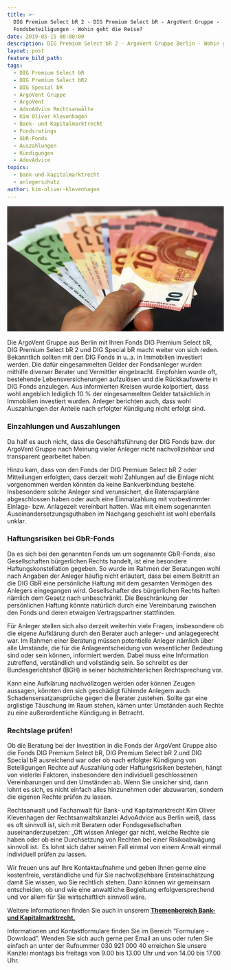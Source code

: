 ```yaml
---
title: >-
  DIG Premium Select bR 2 - DIG Premium Select bR - ArgoVent Gruppe -
  Fondsbeteiligungen - Wohin geht die Reise?
date: 2019-05-15 00:00:00
description: DIG Premium Select bR 2 - ArgoVent Gruppe Berlin - Wohin geht die Reise?
layout: post
feature_bild_path:
tags:
  - DIG Premium Select bR
  - DIG Premium Select bR2
  - DIG Special bR
  - ArgoVent Gruppe
  - ArgoVent
  - AdvoAdvice Rechtsanwälte
  - Kim Oliver Klevenhagen
  - Bank- und Kapitalmarktrecht
  - Fondsratings
  - GbR-Fonds
  - Auszahlungen
  - Kündigungen
  - AdovAdvice
topics:
  - bank-und-kapitalmarktrecht
  - anlegerschutz
author: kim-oliver-klevenhagen
---
```


![](/uploads/money-1005464-640-7.jpg)

Die ArgoVent Gruppe aus Berlin mit Ihren Fonds DIG Premium Select bR, DIG Premium Select bR 2 und DIG Special bR macht weiter von sich reden. Bekanntlich sollten mit den DIG Fonds in u..a. in Immobilien investiert werden. Die daf&uuml;r eingesammelten Gelder der Fondsanleger wurden mithilfe diverser Berater und Vermittler eingebracht. Empfohlen wurde oft, bestehende Lebensversicherungen aufzul&ouml;sen und die R&uuml;ckkaufswerte in DIG Fonds anzulegen. Aus informierten Kreisen wurde kolportiert, dass wohl angeblich lediglich 10 % der eingesammelten Gelder tats&auml;chlich in Immobilien investiert wurden. Anleger berichten auch, dass wohl Auszahlungen der Anteile nach erfolgter K&uuml;ndigung nicht erfolgt sind.

### Einzahlungen und Auszahlungen

Da half es auch nicht, dass die Gesch&auml;ftsf&uuml;hrung der DIG Fonds bzw. der ArgoVent Gruppe nach Meinung vieler Anleger nicht nachvollziehbar und transparent gearbeitet haben.

Hinzu kam, dass von den Fonds der DIG Premium Select bR 2 oder Mitteilungen erfolgten, dass derzeit wohl Zahlungen auf die Einlage nicht vorgenommen werden k&ouml;nnten da keine Bankverbindung bestehe. Insbesondere solche Anleger sind verunsichert, die Ratensparpl&auml;ne abgeschlossen haben oder auch eine Einmalzahlung mit vorbestimmter Einlage- bzw. Anlagezeit vereinbart hatten. Was mit einem sogenannten Auseinandersetzungsguthaben im Nachgang geschieht ist wohl ebenfalls unklar.

### Haftungsrisiken bei GbR-Fonds

Da es sich bei den genannten Fonds um um sogenannte GbR-Fonds, also Gesellschaften b&uuml;rgerlichen Rechts handelt, ist eine besondere Haftungskonstellation gegeben. So wurde im Rahmen der Beratungen wohl nach Angaben der Anleger h&auml;ufig nicht erl&auml;utert, dass bei einem Beitritt an die DIG GbR eine pers&ouml;nliche Haftung mit dem gesamten Verm&ouml;gen des Anlegers eingegangen wird. Gesellschafter des b&uuml;rgerlichen Rechts haften n&auml;mlich dem Gesetz nach unbeschr&auml;nkt. Die Beschr&auml;nkung der pers&ouml;nlichen Haftung k&ouml;nnte nat&uuml;rlich durch eine Vereinbarung zwischen den Fonds und deren etwaigen Vertragspartner stattfinden.

F&uuml;r Anleger stellen sich also derzeit weiterhin viele Fragen, insbesondere ob die eigene Aufkl&auml;rung durch den Berater auch anleger- und anlagegerecht war. Im Rahmen einer Beratung m&uuml;ssen potentielle Anleger n&auml;mlich &uuml;ber alle Umst&auml;nde, die f&uuml;r die Anlageentscheidung von wesentlicher Bedeutung sind oder sein k&ouml;nnen, informiert werden. Dabei muss eine Information zutreffend, verst&auml;ndlich und vollst&auml;ndig sein. So schreibt es der Bundesgerichtshof (BGH) in seiner h&ouml;chstrichterlichen Rechtsprechung vor.

Kann eine Aufkl&auml;rung nachvollzogen werden oder k&ouml;nnen Zeugen aussagen, k&ouml;nnten den sich gesch&auml;digt f&uuml;hlende Anlegern auch Schadensersatzanspr&uuml;che gegen die Berater zustehen. Sollte gar eine arglistige T&auml;uschung im Raum stehen, k&auml;men unter Umst&auml;nden auch Rechte zu eine au&szlig;erordentliche K&uuml;ndigung in Betracht.

### Rechtslage pr&uuml;fen\!

Ob die Beratung bei der Investition in die Fonds der ArgoVent Gruppe also die Fonds DIG Premium Select bR, DIG Premium Select bR 2 und DIG Special bR ausreichend war oder ob nach erfolgter K&uuml;ndigung von Beteiligungen Rechte auf Auszahlung oder Haftungsrisiken bestehen, h&auml;ngt von vielerlei Faktoren, insbesondere den individuell geschlossenen Vereinbarungen und den Umst&auml;nden ab. Wenn Sie unsicher sind, dann lohnt es sich, es nicht einfach alles hinzunehmen oder abzuwarten, sondern die eigenen Rechte pr&uuml;fen zu lassen.&nbsp;

Rechtsanwalt und Fachanwalt f&uuml;r Bank- und Kapitalmarktrecht Kim Oliver Klevenhagen der Rechtsanwaltskanzlei AdvoAdvice aus Berlin wei&szlig;, dass es oft sinnvoll ist, sich mit Beratern oder Fondsgesellschaften auseinanderzusetzen: „Oft wissen Anleger gar nicht, welche Rechte sie haben oder ob eine Durchsetzung von Rechten bei einer Risikoabw&auml;gung sinnvoll ist. &nbsp;Es lohnt sich daher seinen Fall einmal von einem Anwalt einmal individuell pr&uuml;fen zu lassen.&nbsp;

Wir freuen uns auf Ihre Kontaktaufnahme und geben Ihnen gerne eine kostenfreie, verst&auml;ndliche und f&uuml;r Sie nachvollziehbare Ersteinsch&auml;tzung damit Sie wissen, wo Sie rechtlich stehen. Dann k&ouml;nnen wir gemeinsam entscheiden, ob und wie eine anwaltliche Begleitung erfolgversprechend und vor allem f&uuml;r Sie wirtschaftlich sinnvoll w&auml;re.

Weitere Informationen finden Sie auch in unserem&nbsp;[**Themenbereich Bank- und Kapitalmarktrecht.**](https://advoadvice.de/themen/bank-und-kapitalmarktrecht/)

Informationen und Kontaktformulare finden Sie im Bereich ”Formulare - Download”. Wenden Sie sich auch gerne per Email an uns oder rufen Sie einfach an unter der Rufnummer 030 921 000 40 erreichen Sie unsere Kanzlei montags bis freitags von 9.00 bis 13.00 Uhr und von 14.00 bis 17.00 Uhr.&nbsp;
